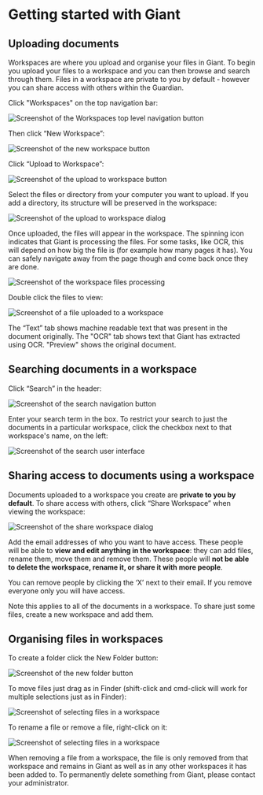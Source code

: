 # Getting started with Giant

## Uploading documents

Workspaces are where you upload and organise your files in Giant. To begin you upload your files to a workspace and you can then browse and search through them. Files in a workspace are private to you by default - however you can share access with others within the Guardian.

Click "Workspaces" on the top navigation bar:

![Screenshot of the Workspaces top level navigation button](images/user_quickstart/01_workspaces_navigation.png)

Then click “New Workspace”:

![Screenshot of the new workspace button](images/user_quickstart/02_new_workspace.png)

Click “Upload to Workspace”:

![Screenshot of the upload to workspace button](images/user_quickstart/03_upload_to_workspace.png)

Select the files or directory from your computer you want to upload. If you add a directory, its structure will be preserved in the workspace:

![Screenshot of the upload to workspace dialog](images/user_quickstart/04_upload_to_workspace_dialog.png)

Once uploaded, the files will appear in the workspace. The spinning icon indicates that Giant is processing the files. For some tasks, like OCR, this will depend on how big the file is (for example how many pages it has). You can safely navigate away from the page though and come back once they are done.

![Screenshot of the workspace files processing](images/user_quickstart/05_workspace_processing.png)

Double click the files to view:

![Screenshot of a file uploaded to a workspace](images/user_quickstart/06_uploaded_file.png)

The “Text” tab shows machine readable text that was present in the document originally. The "OCR" tab shows text that Giant has extracted using OCR. "Preview" shows the original document.

## Searching documents in a workspace

Click “Search” in the header:

![Screenshot of the search navigation button](images/user_quickstart/07_search_navigation.png)

Enter your search term in the box. To restrict your search to just the documents in a particular workspace, click the checkbox next to that workspace's name, on the left:

![Screenshot of the search user interface](images/user_quickstart/08_search.png)

## Sharing access to documents using a workspace

Documents uploaded to a workspace you create are **private to you by default**. To share access with others, click “Share Workspace” when viewing the workspace:

![Screenshot of the share workspace dialog](images/user_quickstart/09_share_workspace.png)

Add the email addresses of who you want to have access. These people will be able to **view and edit anything in the workspace**: they can add files, rename them, move them and remove them. These people will **not be able to delete the workspace, rename it, or share it with more people**.

You can remove people by clicking the ‘X’ next to their email. If you remove everyone only you will have access.

Note this applies to all of the documents in a workspace. To share just some files, create a new workspace and add them.

## Organising files in workspaces

To create a folder click the New Folder button:

![Screenshot of the new folder button](images/user_quickstart/10_new_folder.png)

To move files just drag as in Finder (shift-click and cmd-click will work for multiple selections just as in Finder):

![Screenshot of selecting files in a workspace](images/user_quickstart/11_select_files.png)

To rename a file or remove a file, right-click on it:

![Screenshot of selecting files in a workspace](images/user_quickstart/12_file_context_menu.png)

When removing a file from a workspace, the file is only removed from that workspace and remains in Giant as well as in any other workspaces it has been added to. To permanently delete something from Giant, please contact your administrator.